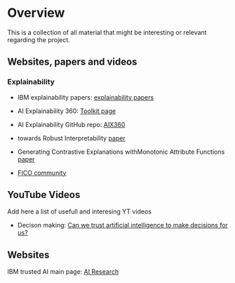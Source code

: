 # Overview

This is a collection of all material that might be interesting or relevant regarding the project.


## Websites, papers and videos

### Explainability

* IBM explainability papers: [explainability papers](https://www.research.ibm.com/artificial-intelligence/publications/?researcharea=explainability)

* AI Explainability 360: [Toolkit page](http://aix360-dev.mybluemix.net/?_ga=2.110848204.832936263.1613641869-1548554030.1611998814)

* AI Explainability GitHub repo: [AIX360](https://github.com/Trusted-AI/AIX360)

* towards Robust Interpretability [paper](https://papers.nips.cc/paper/2018/file/3e9f0fc9b2f89e043bc6233994dfcf76-Paper.pdf)

* Generating Contrastive Explanations withMonotonic Attribute Functions [paper](https://arxiv.org/pdf/1905.12698.pdf)

* [FICO community](https://community.fico.com/s/explainable-machine-learning-challenge?tabset-3158a=a4c37)

## YouTube Videos

Add here a list of usefull and interesing YT videos

* Decison making: [Can we trust artificial intelligence to make decisions for us?](https://www.youtube.com/watch?v=54Bkh80vk-M)

## Websites

IBM trusted AI main page: [AI Research](]https://www.research.ibm.com/artificial-intelligence/trusted-ai/#)


